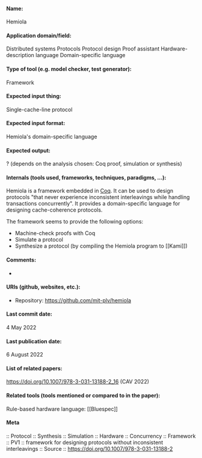
#### Name:
Hemiola

#### Application domain/field:
Distributed systems
Protocols
Protocol design
Proof assistant
Hardware-description language
Domain-specific language

#### Type of tool (e.g. model checker, test generator):
Framework

#### Expected input thing:
Single-cache-line protocol

#### Expected input format:
Hemiola's domain-specific language

#### Expected output:
? (depends on the analysis chosen: Coq proof, simulation or synthesis)

#### Internals (tools used, frameworks, techniques, paradigms, ...):
Hemiola is a framework embedded in [Coq](../../Tools/Provers/Coq.md). It can be used to design protocols "that never experience inconsistent interleavings while handling transactions concurrently". It provides a domain-specific language for designing cache-coherence protocols.

The framework seems to provide the following options:
- Machine-check proofs with Coq
- Simulate a protocol
- Synthesize a protocol (by compiling the Hemiola program to [[Kami]])


#### Comments:
-

#### URIs (github, websites, etc.):
- Repository: https://github.com/mit-plv/hemiola

#### Last commit date:
4 May 2022

#### Last publication date:
6 August 2022

#### List of related papers:
https://doi.org/10.1007/978-3-031-13188-2_16 (CAV 2022)

#### Related tools (tools mentioned or compared to in the paper):
Rule-based hardware language: [[Bluespec]]

#### Meta
:: Protocol
:: Synthesis
:: Simulation
:: Hardware
:: Concurrency
:: Framework
:: PV1 :: framework for designing protocols without inconsistent interleavings
:: Source :: https://doi.org/10.1007/978-3-031-13188-2
